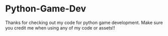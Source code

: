 # Python-Game-Dev

Thanks for checking out my code for python game development. Make sure you credit me when using any of my code or assets!!
